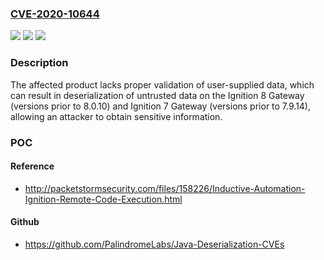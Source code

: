 ### [CVE-2020-10644](https://cve.mitre.org/cgi-bin/cvename.cgi?name=CVE-2020-10644)
![](https://img.shields.io/static/v1?label=Product&message=Ignition%208%20Gateway&color=blue)
![](https://img.shields.io/static/v1?label=Version&message=versions%20prior%20to%207.9.14%20and%208.0.10%20&color=brightgreen)
![](https://img.shields.io/static/v1?label=Vulnerability&message=DESERIALIZATION%20OF%20UNTRUSTED%20DATA%20CWE-502&color=brightgreen)

### Description

The affected product lacks proper validation of user-supplied data, which can result in deserialization of untrusted data on the Ignition 8 Gateway (versions prior to 8.0.10) and Ignition 7 Gateway (versions prior to 7.9.14), allowing an attacker to obtain sensitive information.

### POC

#### Reference
- http://packetstormsecurity.com/files/158226/Inductive-Automation-Ignition-Remote-Code-Execution.html

#### Github
- https://github.com/PalindromeLabs/Java-Deserialization-CVEs

